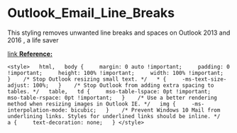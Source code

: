# Outlook_Email_Line_Breaks

This styling removes unwanted line breaks and spaces on Outlook 2013 and 2016 , a life saver

[link **Reference:**](https://www.contactmonkey.com/blog/outlook-rendering-issues)

```<style>   html,   body {     margin: 0 auto !important;     padding: 0 !important;     height: 100% !important;     width: 100% !important;   }    /* Stop Outlook resizing small text. */   * {     -ms-text-size-adjust: 100%;   }    /* Stop Outlook from adding extra spacing to tables. */   table,   td {     mso-table-lspace: 0pt !important;     mso-table-rspace: 0pt !important;   }    /* Use a better rendering method when resizing images in Outlook IE. */   img {     -ms-interpolation-mode: bicubic;   }    /* Prevent Windows 10 Mail from underlining links. Styles for underlined links should be inline. */   a {     text-decoration: none;   } </style>```
